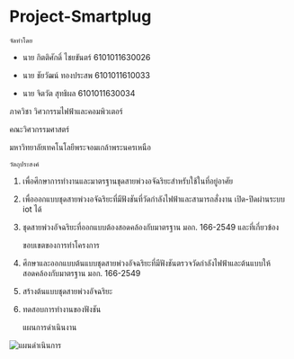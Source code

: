 # Project-Smartplug
    จัดทำโดย
* นาย กิตติศักดิ์ ไชยขันตร์ 6101011630026

* นาย ชัยวัฒน์ ทองประสพ 6101011610033

* นาย จิตวัต สุทธิผล 6101011630034

ภาควิชา วิศวกรรมไฟฟ้าและคอมพิวเตอร์

คณะวิศวกรรมศาสตร์

มหาวิทยาลัยเทคโนโลยีพระจอมเกล้าพระนครเหนือ

    วัตถุประสงค์

1. เพื่อศึกษาการทำงานและมาตรฐานชุดสายพ่วงอจัฉริยะสำหรับใช้ในที่อยู่อาศัย

2. เพื่อออกแบบชุดสายพ่วงอจัฉริยะที่มีฟังชันที่วัดกำลังไฟฟ้าและสามารถสั่งงาน เปิด-ปิดผ่านระบบ iot ได้

3. ชุดสายพ่วงอัจฉริยะที่ออกแบบต้องสอดคล้องกับมาตรฐาน มอก. 166-2549 และที่เกี่ยวข้อง

    ขอบเขตของการทำโครงการ

1. ศึกษาและออกแบบต้นแบบชุดสายพ่วงอัจฉริยะที่มีฟังชันตรวจวัดกำลังไฟฟ้าและต้นแบบให้สอดคล้องกับมาตรฐาน มอก. 166-2549

2. สร้างต้นแบบชุดสายพ่วงอัจฉริยะ

3. ทดสอบการทำงานของฟังชัน

    แผนการดำเนินงาน

![แผนดำเนินการ](https://user-images.githubusercontent.com/93068894/201276363-95457906-a40c-4a03-baa3-13b84ef5e8b5.jpg)
